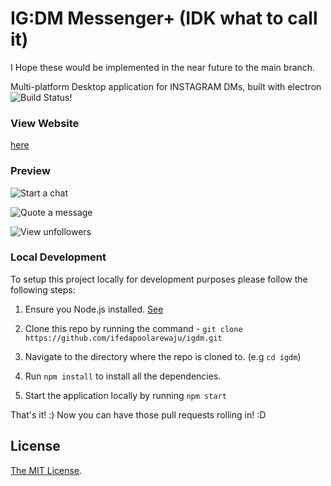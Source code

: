# IG:DM Messenger+ (IDK what to call it)

I Hope these would be implemented in the near future to the main branch.

Multi-platform Desktop application for INSTAGRAM DMs, built with electron
![Build Status!](https://travis-ci.org/ifedapoolarewaju/igdm.svg?branch=master)

### View Website
[here](http://ifedapoolarewaju.github.io/igdm/)


### Preview

![Start a chat](docs/img/startchat.gif)

![Quote a message](docs/img/quotemessage.gif)

![View unfollowers](docs/img/unfollowers.gif)

### Local Development

To setup this project locally for development purposes please follow the following steps:

1. Ensure you Node.js installed. [See](https://nodejs.org/en/download/)

2. Clone this repo by running the command - `git clone https://github.com/ifedapoolarewaju/igdm.git`

3. Navigate to the directory where the repo is cloned to. (e.g `cd igdm`)

4. Run `npm install` to install all the dependencies.

5. Start the application locally by running `npm start`

That's it! :) Now you can have those pull requests rolling in! :D


## License

[The MIT License](LICENSE).
